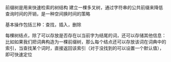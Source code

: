 前缀树是用来快速检索的树结构
建立一棵多叉树，通过字符串的公共前缀来降低查询时间的开销，是一种空间换时间的策略

基本操作包括三种：查找，插入，删除

每棵树结点，除了可以存放是否存在以当前字为结尾的词，还可以存储其他信息：
    比如如果我们把词典构造为一棵前缀树，那么每个结点还可以存放该词在词典中的索引，当查找某个词时，直接返回该索引（对于没找到的可以设置一个默认值），即可快速定位

    